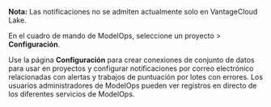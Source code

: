 **Nota:** Las notificaciones no se admiten actualmente solo en VantageCloud Lake.

En el cuadro de mando de ModelOps, seleccione un proyecto \> **Configuración**.

Use la página **Configuración** para crear conexiones de conjunto de datos para usar en proyectos y configurar notificaciones por correo electrónico relacionadas con alertas y trabajos de puntuación por lotes con errores. Los usuarios administradores de ModelOps pueden ver registros en directo de los diferentes servicios de ModelOps.
